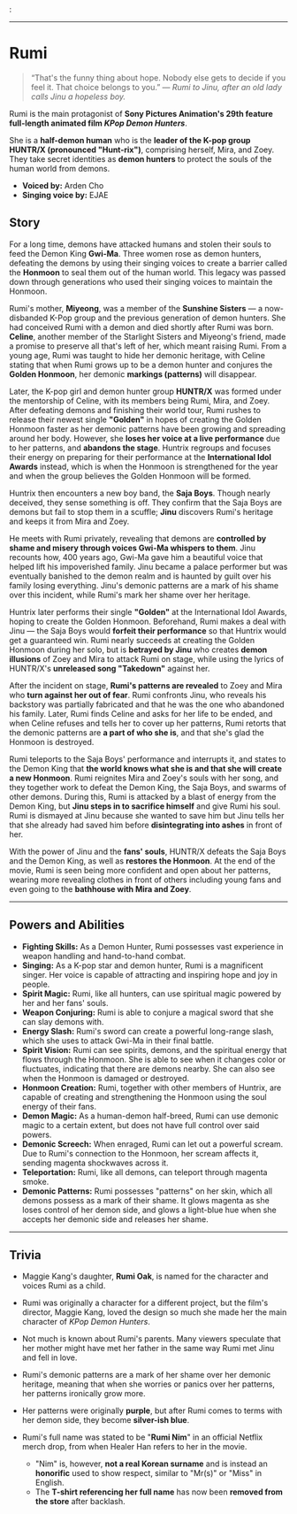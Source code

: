 :

---

# Rumi

> “That's the funny thing about hope. Nobody else gets to decide if you feel it. That choice belongs to you.”
> — _Rumi to Jinu, after an old lady calls Jinu a hopeless boy._

Rumi is the main protagonist of **Sony Pictures Animation's 29th feature full-length animated film _KPop Demon Hunters_**.

She is a **half-demon human** who is the **leader of the K-pop group HUNTR/X (pronounced "Hunt-rix")**, comprising herself, Mira, and Zoey. They take secret identities as **demon hunters** to protect the souls of the human world from demons.

- **Voiced by:** Arden Cho
- **Singing voice by:** EJAE

## Story

For a long time, demons have attacked humans and stolen their souls to feed the Demon King **Gwi-Ma**. Three women rose as demon hunters, defeating the demons by using their singing voices to create a barrier called the **Honmoon** to seal them out of the human world. This legacy was passed down through generations who used their singing voices to maintain the Honmoon.

Rumi's mother, **Miyeong**, was a member of the **Sunshine Sisters** — a now-disbanded K-Pop group and the previous generation of demon hunters. She had conceived Rumi with a demon and died shortly after Rumi was born. **Celine**, another member of the Starlight Sisters and Miyeong's friend, made a promise to preserve all that's left of her, which meant raising Rumi. From a young age, Rumi was taught to hide her demonic heritage, with Celine stating that when Rumi grows up to be a demon hunter and conjures the **Golden Honmoon**, her demonic **markings (patterns)** will disappear.

Later, the K-pop girl and demon hunter group **HUNTR/X** was formed under the mentorship of Celine, with its members being Rumi, Mira, and Zoey. After defeating demons and finishing their world tour, Rumi rushes to release their newest single **"Golden"** in hopes of creating the Golden Honmoon faster as her demonic patterns have been growing and spreading around her body. However, she **loses her voice at a live performance** due to her patterns, and **abandons the stage**. Huntrix regroups and focuses their energy on preparing for their performance at the **International Idol Awards** instead, which is when the Honmoon is strengthened for the year and when the group believes the Golden Honmoon will be formed.

Huntrix then encounters a new boy band, the **Saja Boys**. Though nearly deceived, they sense something is off. They confirm that the Saja Boys are demons but fail to stop them in a scuffle; **Jinu** discovers Rumi's heritage and keeps it from Mira and Zoey.

He meets with Rumi privately, revealing that demons are **controlled by shame and misery through voices Gwi-Ma whispers to them**. Jinu recounts how, 400 years ago, Gwi-Ma gave him a beautiful voice that helped lift his impoverished family. Jinu became a palace performer but was eventually banished to the demon realm and is haunted by guilt over his family losing everything. Jinu's demonic patterns are a mark of his shame over this incident, while Rumi's mark her shame over her heritage.

Huntrix later performs their single **"Golden"** at the International Idol Awards, hoping to create the Golden Honmoon. Beforehand, Rumi makes a deal with Jinu — the Saja Boys would **forfeit their performance** so that Huntrix would get a guaranteed win. Rumi nearly succeeds at creating the Golden Honmoon during her solo, but is **betrayed by Jinu** who creates **demon illusions** of Zoey and Mira to attack Rumi on stage, while using the lyrics of HUNTR/X's **unreleased song "Takedown"** against her.

After the incident on stage, **Rumi's patterns are revealed** to Zoey and Mira who **turn against her out of fear**. Rumi confronts Jinu, who reveals his backstory was partially fabricated and that he was the one who abandoned his family. Later, Rumi finds Celine and asks for her life to be ended, and when Celine refuses and tells her to cover up her patterns, Rumi retorts that the demonic patterns are **a part of who she is**, and that she's glad the Honmoon is destroyed.

Rumi teleports to the Saja Boys' performance and interrupts it, and states to the Demon King that **the world knows what she is and that she will create a new Honmoon**. Rumi reignites Mira and Zoey's souls with her song, and they together work to defeat the Demon King, the Saja Boys, and swarms of other demons. During this, Rumi is attacked by a blast of energy from the Demon King, but **Jinu steps in to sacrifice himself** and give Rumi his soul. Rumi is dismayed at Jinu because she wanted to save him but Jinu tells her that she already had saved him before **disintegrating into ashes** in front of her.

With the power of Jinu and the **fans' souls**, HUNTR/X defeats the Saja Boys and the Demon King, as well as **restores the Honmoon**. At the end of the movie, Rumi is seen being more confident and open about her patterns, wearing more revealing clothes in front of others including young fans and even going to the **bathhouse with Mira and Zoey**.

---

## Powers and Abilities

- **Fighting Skills:** As a Demon Hunter, Rumi possesses vast experience in weapon handling and hand-to-hand combat.
- **Singing:** As a K-pop star and demon hunter, Rumi is a magnificent singer. Her voice is capable of attracting and inspiring hope and joy in people.
- **Spirit Magic:** Rumi, like all hunters, can use spiritual magic powered by her and her fans' souls.
- **Weapon Conjuring:** Rumi is able to conjure a magical sword that she can slay demons with.
- **Energy Slash:** Rumi's sword can create a powerful long-range slash, which she uses to attack Gwi-Ma in their final battle.
- **Spirit Vision:** Rumi can see spirits, demons, and the spiritual energy that flows through the Honmoon. She is able to see when it changes color or fluctuates, indicating that there are demons nearby. She can also see when the Honmoon is damaged or destroyed.
- **Honmoon Creation:** Rumi, together with other members of Huntrix, are capable of creating and strengthening the Honmoon using the soul energy of their fans.
- **Demon Magic:** As a human-demon half-breed, Rumi can use demonic magic to a certain extent, but does not have full control over said powers.
- **Demonic Screech:** When enraged, Rumi can let out a powerful scream. Due to Rumi's connection to the Honmoon, her scream affects it, sending magenta shockwaves across it.
- **Teleportation:** Rumi, like all demons, can teleport through magenta smoke.
- **Demonic Patterns:** Rumi possesses "patterns" on her skin, which all demons possess as a mark of their shame. It glows magenta as she loses control of her demon side, and glows a light-blue hue when she accepts her demonic side and releases her shame.

---

## Trivia

- Maggie Kang's daughter, **Rumi Oak**, is named for the character and voices Rumi as a child.
- Rumi was originally a character for a different project, but the film's director, Maggie Kang, loved the design so much she made her the main character of _KPop Demon Hunters_.
- Not much is known about Rumi's parents. Many viewers speculate that her mother might have met her father in the same way Rumi met Jinu and fell in love.
- Rumi's demonic patterns are a mark of her shame over her demonic heritage, meaning that when she worries or panics over her patterns, her patterns ironically grow more.
- Her patterns were originally **purple**, but after Rumi comes to terms with her demon side, they become **silver-ish blue**.
- Rumi's full name was stated to be "**Rumi Nim**" in an official Netflix merch drop, from when Healer Han refers to her in the movie.

  - "Nim" is, however, **not a real Korean surname** and is instead an **honorific** used to show respect, similar to "Mr(s)" or "Miss" in English.
  - The **T-shirt referencing her full name** has now been **removed from the store** after backlash.
